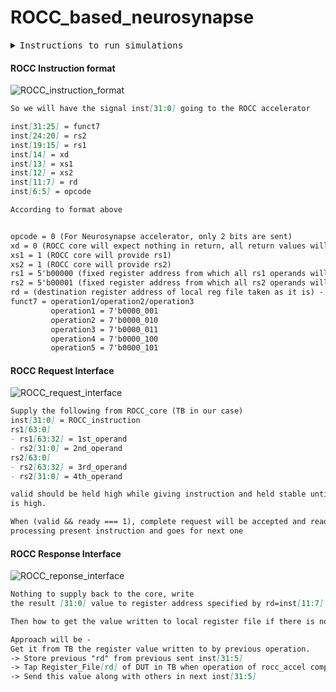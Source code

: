# ROCC_based_neurosynapse


<details><summary><tt> Instructions to run simulations </tt></summary>
<p>

#### Run 1st operation design + TB
```
cd run_scripts
chmod +x run_operation1.sh
./run_operation1.sh
```


```diff
- o/p log "log_operation1.txt" will be created inside "log" directory
- operation1 does "result = a*b+c*d", where result,a,b,c,d are all 32 bit IEEE floating pt. numbers
```

#### Run 2nd operation design + TB
```
cd run_scripts
chmod +x run_operation2.sh
./run_operation2.sh


```


```diff
- o/p log "log_operation2.txt" will be created inside "log" directory
- operation2 does "result = a/b+c/d", where result,a,b,c,d are all 32 bit IEEE floating pt. numbers
```

#### Run 3rd operation design + TB
```
cd run_scripts
chmod +x run_operation3.sh
./run_operation3.sh
```


```diff
- o/p log "log_operation3.txt" will be created inside "log" directory
```

#### Run ROCC_accel + TB
```
cd run_scripts
chmod +x run_rocc_accel.sh
./run_rocc_accel.sh
```


```diff
- o/p log "log_rocc_accel.txt" will be created inside "log" directory
```


</p>
</details>



#### ROCC Instruction format
![ROCC_instruction_format](manuals/ROCC_ISA.PNG)

```md
So we will have the signal inst[31:0] going to the ROCC accelerator

inst[31:25] = funct7
inst[24:20] = rs2
inst[19:15] = rs1
inst[14] = xd
inst[13] = xs1
inst[12] = xs2
inst[11:7] = rd
inst[6:5] = opcode 

According to format above


opcode = 0 (For Neurosynapse accelerator, only 2 bits are sent)
xd = 0 (ROCC core will expect nothing in return, all return values will be stored in local physical register file)
xs1 = 1 (ROCC core will provide rs1)
xs2 = 1 (ROCC core will provide rs2)
rs1 = 5'b00000 (fixed register address from which all rs1 operands will come)
rs2 = 5'b00001 (fixed register address from which all rs2 operands will come)
rd = (destination register address of local reg file taken as it is) - 5 bits so 32 addresses possible
funct7 = operation1/operation2/operation3
         operation1 = 7'b0000_001
         operation2 = 7'b0000_010
         operation3 = 7'b0000_011
		 operation4 = 7'b0000_100
		 operation5 = 7'b0000_101

```

#### ROCC Request Interface
![ROCC_request_interface](manuals/ROCC_request_intf.PNG)

```md
Supply the following from ROCC_core (TB in our case)
inst[31:0] = ROCC_instruction
rs1[63:0]
- rs1[63:32] = 1st_operand
- rs2[31:0] = 2nd_operand
rs2[63:0]
- rs2[63:32] = 3rd_operand
- rs2[31:0] = 4th_operand  

valid should be held high while giving instruction and held stable until ready (coming from ROCC_accel)
is high.

When (valid && ready === 1), complete request will be accepted and ready will be made low until ROCC_accel completes 
processing present instruction and goes for next one
```

#### ROCC Response Interface
![ROCC_reponse_interface](manuals/ROCC_response_intf.PNG)


```md
Nothing to supply back to the core, write 
the result [31:0] value to register address specified by rd=inst[11:7]
```
```md
Then how to get the value written to local register file if there is no reg_read stage or spec does not allow it?

Approach will be -
Get it from TB the register value written to by previous operation. 
-> Store previous "rd" from previous sent inst[31:5]
-> Tap Register_File[rd] of DUT in TB when operation of rocc_accel completes
-> Send this value along with others in next inst[31:5] 
```